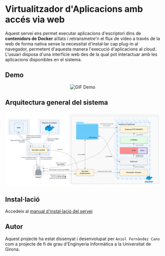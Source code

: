 # Virtualitzador d'Aplicacions amb accés via web
Aquest servei ens permet executar aplicacions d'escriptori dins de **contenidors de Docker** aïllats i retransmetre'n el flux de vídeo a través de la web de forma nativa sense la necessitat d'instal·lar cap plug-in al navegador, permetent d'aquesta manera l'execució d'aplicacions al *cloud*. L'usuari disposa d'una interfície web des de la qual pot interactuar amb les aplicacions disponibles en el sistema.

## Demo
<p align="center">
  <img src="docs/demo.gif" alt="GIF Demo" />
</p>

## Arquitectura general del sistema
<p align="center">
  <img src="docs/images/sistema_complert.svg" alt="Arquitectura" />
</p>

## Instal·lació

Accedeix al [manual d'instal·lació del servei](/install)

## Autor

Aquest projecte ha estat dissenyat i desenvolupat per `Aniol Fernàndez Cano` com a projecte de fi de grau d'Enginyeria Informàtica a la Universitat de Girona.